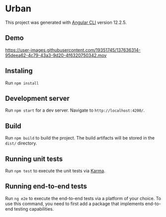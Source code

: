 # Urban

This project was generated with [Angular CLI](https://github.com/angular/angular-cli) version 12.2.5.

## Demo
https://user-images.githubusercontent.com/19351745/137636314-95deea62-4c79-43a3-9d20-4f6320750342.mov

## Instaling

Run `npm install`

## Development server

Run `npm start` for a dev server. Navigate to `http://localhost:4200/`.

## Build

Run `npm build` to build the project. The build artifacts will be stored in the `dist/` directory.

## Running unit tests

Run `npm test` to execute the unit tests via [Karma](https://karma-runner.github.io).

## Running end-to-end tests

Run `ng e2e` to execute the end-to-end tests via a platform of your choice. To use this command, you need to first add a package that implements end-to-end testing capabilities.
